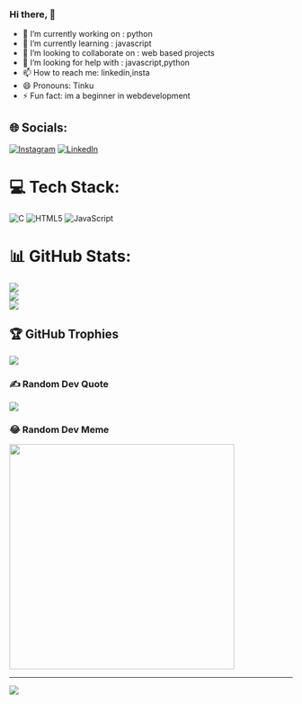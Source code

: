 ### Hi there, 👋


- 🔭 I’m currently working on :  python
- 🌱 I’m currently learning : javascript
- 👯 I’m looking to collaborate on : web based projects
- 🤔 I’m looking for help with : javascript,python
- 📫 How to reach me: linkedin,insta
- 😄 Pronouns:  Tinku
- ⚡ Fun fact:  im a beginner in webdevelopment

  
## 🌐 Socials:
[![Instagram](https://img.shields.io/badge/Instagram-%23E4405F.svg?logo=Instagram&logoColor=white)](https://instagram.com/killerchethan) [![LinkedIn](https://img.shields.io/badge/LinkedIn-%230077B5.svg?logo=linkedin&logoColor=white)](https://linkedin.com/in/https://www.linkedin.com/in/avusala-chetan-06b73927b) 

# 💻 Tech Stack:
![C](https://img.shields.io/badge/c-%2300599C.svg?style=plastic&logo=c&logoColor=white) ![HTML5](https://img.shields.io/badge/html5-%23E34F26.svg?style=plastic&logo=html5&logoColor=white) ![JavaScript](https://img.shields.io/badge/javascript-%23323330.svg?style=plastic&logo=javascript&logoColor=%23F7DF1E)
# 📊 GitHub Stats:
![](https://github-readme-stats.vercel.app/api?username=killerChetan&theme=dark&hide_border=false&include_all_commits=false&count_private=false)<br/>
![](https://github-readme-streak-stats.herokuapp.com/?user=killerChetan&theme=dark&hide_border=false)<br/>
![](https://github-readme-stats.vercel.app/api/top-langs/?username=killerChetan&theme=dark&hide_border=false&include_all_commits=false&count_private=false&layout=compact)

## 🏆 GitHub Trophies
![](https://github-profile-trophy.vercel.app/?username=killerChetan&theme=radical&no-frame=false&no-bg=true&margin-w=4)

### ✍️ Random Dev Quote
![](https://quotes-github-readme.vercel.app/api?type=horizontal&theme=radical)

### 😂 Random Dev Meme
<img src='https://randommeme-five.vercel.app/' style="height: 400px;"/>

---
[![](https://visitcount.itsvg.in/api?id=killerChetan&icon=0&color=0)](https://visitcount.itsvg.in)

<!-- Proudly created with GPRM ( https://gprm.itsvg.in ) -->
